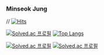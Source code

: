 ### Minseok Jung

 // [![Hits](https://hits.seeyoufarm.com/api/count/incr/badge.svg?url=https%3A%2F%2Fgithub.com%2Fminseok0917&count_bg=%2379C83D&title_bg=%23555555&icon=&icon_color=%23E7E7E7&title=hits&edge_flat=false)](https://hits.seeyoufarm.com) 



[![Solved.ac 프로필](http://mazassumnida.wtf/api/generate_badge?boj=minseok0917)](https://solved.ac/profile/minseok0917) [![Top Langs](https://github-readme-stats.vercel.app/api/top-langs/?username=minseok0917&layout=compact)](https://github.com/anuraghazra/github-readme-stats)


[![Solved.ac 프로필](http://mazassumnida.wtf/api/generate_badge?boj=minseok0917)](https://solved.ac/minseok0917)
[![Solved.ac
프로필](http://mazassumnida.wtf/api/v2/generate_badge?boj=minseok0917)](https://solved.ac/minseok0917)
